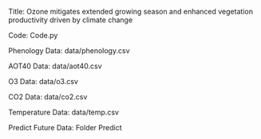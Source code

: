 Title: Ozone mitigates extended growing season and enhanced vegetation productivity driven by climate change

Code: Code.py

Phenology Data: data/phenology.csv

AOT40 Data: data/aot40.csv

O3 Data: data/o3.csv

CO2 Data: data/co2.csv

Temperature Data: data/temp.csv

Predict Future Data: Folder Predict
